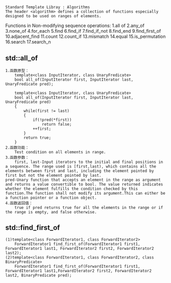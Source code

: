 

# <algorithm>
	Standard Template Libray : Algorithms
	The header <algorithm> defines a collection of functions especially designed to be used on ranges of elements.

Functions in <algorithm>
Non-modifying sequence operations:
	1.all of
	2.any_of
	3.none_of
	4.for_each
	5.find
	6.find_if
	7.find_if_not
	8.find_end
	9.find_first_of
	10.adjacent_find
	11.count
	12.count_if
	13.mismatch
	14.equal
	15.is_permutation
	16.search
	17.search_n




## std::all_of
	1.函数原型：
		template<class InputIterator, class UnaryFredicate>
		bool all_of(InputIterator first, InputIterator last, UnaryFredicate pred);
	
		template<class InputIterator, class UnaryFredicate>
		bool all_of(InputIterator first, InputIterator last, UnaryFredicate pred)
		{
			while(first != last)
			{
				if(!pred(*first))
					return false;
				++first;
			}
			return true;
		}
	2.函数功能：
		Test condition on all elements in range.
	3.函数参数：
		first, last-Input iterators to the initial and final positions in a sequence. The range used is [first,last), which contains all the elements between first and last, including the element pointed by first but not the element pointed by last.
	pred-Unary function that accepts an element in the range as argument and returns a value convertible to bool. The value returned indicates whether the element fulfills the condition checked by this function.The function shall not modify its argument.This can either be a function pointer or a function object.
	4.函数返回值：
		true if pred returns true for all the elements in the range or if the range is empty, and false otherwise.

## std::find_first_of
	(1)template<class ForwardIterator1, class ForwardIterator2>
		ForwardIterator1 find_first_of(ForwardIterator1 first1, ForwardIterator1 last1, ForwardIterator2 first2, ForwardIterator2 last2);
	(2)template<class ForwardIterator1, class ForwardIterator2, class BinaryPredicate>
		ForwardIterator1 find_first_of(ForwardIterator1 first1, ForwardIterator1 last1,ForwardIterator2 first2, ForwardIterator2 last2, BinaryPredicate pred);
	
